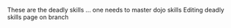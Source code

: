 These are the deadly skills ... one needs to master dojo skills Editing deadly skills page on branch